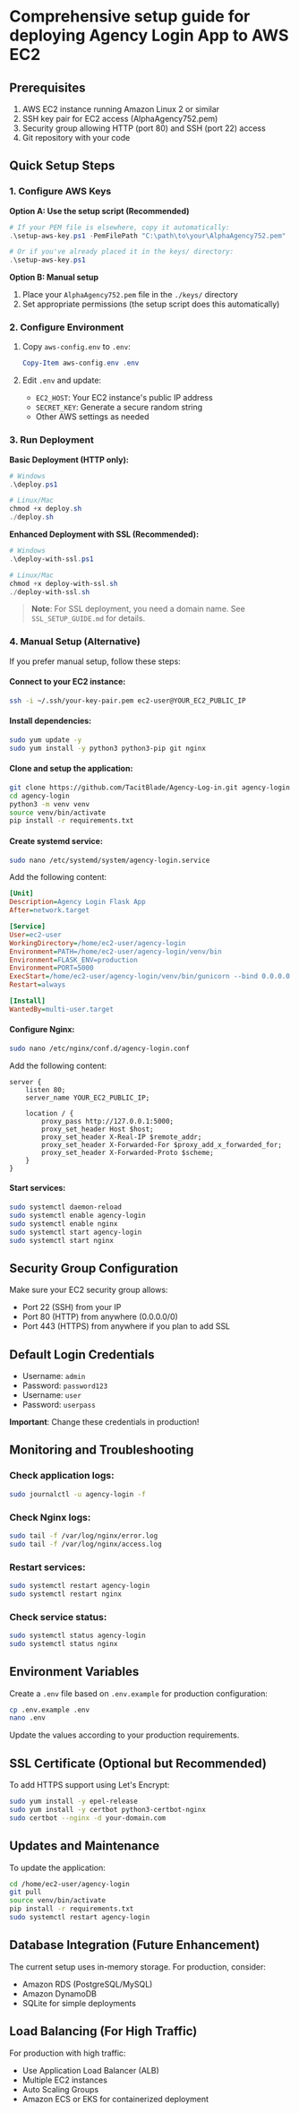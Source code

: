 # Comprehensive setup guide for deploying Agency Login App to AWS EC2

## Prerequisites

1. AWS EC2 instance running Amazon Linux 2 or similar
2. SSH key pair for EC2 access (AlphaAgency752.pem)
3. Security group allowing HTTP (port 80) and SSH (port 22) access
4. Git repository with your code

## Quick Setup Steps

### 1. Configure AWS Keys

**Option A: Use the setup script (Recommended)**
```powershell
# If your PEM file is elsewhere, copy it automatically:
.\setup-aws-key.ps1 -PemFilePath "C:\path\to\your\AlphaAgency752.pem"

# Or if you've already placed it in the keys/ directory:
.\setup-aws-key.ps1
```

**Option B: Manual setup**
1. Place your `AlphaAgency752.pem` file in the `./keys/` directory
2. Set appropriate permissions (the setup script does this automatically)

### 2. Configure Environment

1. Copy `aws-config.env` to `.env`:
   ```powershell
   Copy-Item aws-config.env .env
   ```

2. Edit `.env` and update:
   - `EC2_HOST`: Your EC2 instance's public IP address
   - `SECRET_KEY`: Generate a secure random string
   - Other AWS settings as needed

### 3. Run Deployment

**Basic Deployment (HTTP only):**
```powershell
# Windows
.\deploy.ps1

# Linux/Mac
chmod +x deploy.sh
./deploy.sh
```

**Enhanced Deployment with SSL (Recommended):**
```powershell
# Windows
.\deploy-with-ssl.ps1

# Linux/Mac
chmod +x deploy-with-ssl.sh
./deploy-with-ssl.sh
```

> **Note**: For SSL deployment, you need a domain name. See `SSL_SETUP_GUIDE.md` for details.

### 4. Manual Setup (Alternative)

If you prefer manual setup, follow these steps:

#### Connect to your EC2 instance:
```bash
ssh -i ~/.ssh/your-key-pair.pem ec2-user@YOUR_EC2_PUBLIC_IP
```

#### Install dependencies:
```bash
sudo yum update -y
sudo yum install -y python3 python3-pip git nginx
```

#### Clone and setup the application:
```bash
git clone https://github.com/TacitBlade/Agency-Log-in.git agency-login
cd agency-login
python3 -m venv venv
source venv/bin/activate
pip install -r requirements.txt
```

#### Create systemd service:
```bash
sudo nano /etc/systemd/system/agency-login.service
```

Add the following content:
```ini
[Unit]
Description=Agency Login Flask App
After=network.target

[Service]
User=ec2-user
WorkingDirectory=/home/ec2-user/agency-login
Environment=PATH=/home/ec2-user/agency-login/venv/bin
Environment=FLASK_ENV=production
Environment=PORT=5000
ExecStart=/home/ec2-user/agency-login/venv/bin/gunicorn --bind 0.0.0.0:5000 app:app
Restart=always

[Install]
WantedBy=multi-user.target
```

#### Configure Nginx:
```bash
sudo nano /etc/nginx/conf.d/agency-login.conf
```

Add the following content:
```nginx
server {
    listen 80;
    server_name YOUR_EC2_PUBLIC_IP;

    location / {
        proxy_pass http://127.0.0.1:5000;
        proxy_set_header Host $host;
        proxy_set_header X-Real-IP $remote_addr;
        proxy_set_header X-Forwarded-For $proxy_add_x_forwarded_for;
        proxy_set_header X-Forwarded-Proto $scheme;
    }
}
```

#### Start services:
```bash
sudo systemctl daemon-reload
sudo systemctl enable agency-login
sudo systemctl enable nginx
sudo systemctl start agency-login
sudo systemctl start nginx
```

## Security Group Configuration

Make sure your EC2 security group allows:
- Port 22 (SSH) from your IP
- Port 80 (HTTP) from anywhere (0.0.0.0/0)
- Port 443 (HTTPS) from anywhere if you plan to add SSL

## Default Login Credentials

- Username: `admin`
- Password: `password123`
- Username: `user`
- Password: `userpass`

**Important**: Change these credentials in production!

## Monitoring and Troubleshooting

### Check application logs:
```bash
sudo journalctl -u agency-login -f
```

### Check Nginx logs:
```bash
sudo tail -f /var/log/nginx/error.log
sudo tail -f /var/log/nginx/access.log
```

### Restart services:
```bash
sudo systemctl restart agency-login
sudo systemctl restart nginx
```

### Check service status:
```bash
sudo systemctl status agency-login
sudo systemctl status nginx
```

## Environment Variables

Create a `.env` file based on `.env.example` for production configuration:

```bash
cp .env.example .env
nano .env
```

Update the values according to your production requirements.

## SSL Certificate (Optional but Recommended)

To add HTTPS support using Let's Encrypt:

```bash
sudo yum install -y epel-release
sudo yum install -y certbot python3-certbot-nginx
sudo certbot --nginx -d your-domain.com
```

## Updates and Maintenance

To update the application:
```bash
cd /home/ec2-user/agency-login
git pull
source venv/bin/activate
pip install -r requirements.txt
sudo systemctl restart agency-login
```

## Database Integration (Future Enhancement)

The current setup uses in-memory storage. For production, consider:
- Amazon RDS (PostgreSQL/MySQL)
- Amazon DynamoDB
- SQLite for simple deployments

## Load Balancing (For High Traffic)

For production with high traffic:
- Use Application Load Balancer (ALB)
- Multiple EC2 instances
- Auto Scaling Groups
- Amazon ECS or EKS for containerized deployment

